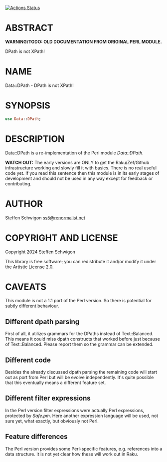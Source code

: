 [![Actions Status](https://github.com/renormalist/raku-Data-DPath/actions/workflows/test.yml/badge.svg)](https://github.com/renormalist/raku-Data-DPath/actions)

ABSTRACT
========

**WARNING/TODO: OLD DOCUMENTATION FROM ORIGINAL PERL MODULE.**

DPath is not XPath!

NAME
====

Data::DPath - DPath is not XPath!

SYNOPSIS
========

```raku
use Data::DPath;
```

DESCRIPTION
===========

Data::DPath is a re-implementation of the Perl module *Data::DPath*.

**WATCH OUT:** The early versions are ONLY to get the Raku/Zef/Github infrastructure working and slowly fill it with basics. There is no real useful code yet. If you read this sentence then this module is in its early stages of development and should not be used in any way except for feedback or contributing.

AUTHOR
======

Steffen Schwigon <ss5@renormalist.net>

COPYRIGHT AND LICENSE
=====================

Copyright 2024 Steffen Schwigon

This library is free software; you can redistribute it and/or modify it under the Artistic License 2.0.

CAVEATS
=======

This module is not a 1:1 port of the Perl version. So there is potential for subtly different behaviour.

Different dpath parsing
-----------------------

First of all, it utilizes grammars for the DPaths instead of Text::Balanced. This means it could miss dpath constructs that worked before just because of Text::Balanced. Please report them so the grammar can be extended.

Different code
--------------

Besides the already discussed dpath parsing the remaining code will start out as port from Perl but will be evolve independently. It's quite possible that this eventually means a different feature set.

Different filter expressions
----------------------------

In the Perl version filter expressions were actually Perl expressions, protected by *Safe.pm*. Here another expression language will be used, not sure yet, what exactly, but obviously not Perl.

Feature differences
-------------------

The Perl version provides some Perl-specific features, e.g. references into a data structure. It is not yet clear how these will work out in Raku.

